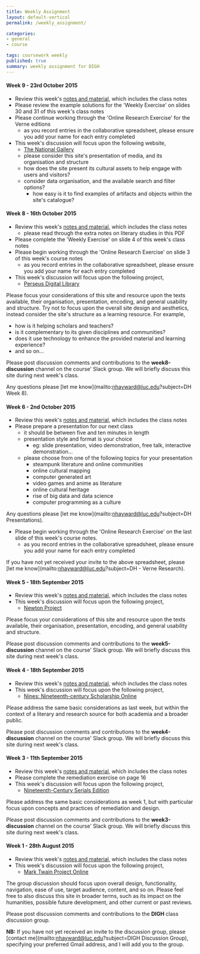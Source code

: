 ```yaml
---
title: Weekly Assignment
layout: default-vertical
permalink: /weekly_assignment/

categories:
- general
- course

tags: coursework weekly
published: true
summary: weekly assignment for DIGH
---
```


#### Week 9 - 23rd October 2015

* Review this week's [notes and material](/notes), which includes the class notes
* Please review the example solutions for the 'Weekly Exercise' on slides 30 and 31 of this week's class notes
* Please continue working through the 'Online Research Exercise' for the Verne editions
  * as you record entries in the collaborative spreadsheet, please ensure you add your name for each entry completed
* This week's discussion will focus upon the following website,
  * [The National Gallery](http://www.nationalgallery.org.uk/)
  * please consider this site's presentation of media, and its organisation and structure
  * how does the site present its cultural assets to help engage with users and visitors?
  * consider data organisation, and the available search and filter options?
    * how easy is it to find examples of artifacts and objects within the site's catalogue?

#### Week 8 - 16th October 2015

* Review this week's [notes and material](/notes), which includes the class notes
  * please read through the extra notes on literary studies in this PDF
* Please complete the 'Weekly Exercise' on slide 4 of this week's class notes
* Please begin working through the 'Online Research Exercise' on slide 3 of this week's course notes
  * as you record entries in the collaborative spreadsheet, please ensure you add your name for each entry completed
* This week's discussion will focus upon the following project,
  * [Perseus Digital Library](http://www.perseus.tufts.edu/hopper/)

Please focus your considerations of this site and resource upon the texts available, their organisation, presentation, encoding, and general usability and structure. Try not to focus upon the overall site design and aesthetics, instead consider the site's structure as a learning resource. For example,

  * how is it helping scholars and teachers?
  * is it complementary to its given disciplines and communities?
  * does it use technology to enhance the provided material and learning experience?
  * and so on...

Please post discussion comments and contributions to the **week8-discussion** channel on the course' Slack group. We will briefly discuss this site during next week's class.

Any questions please [let me know](mailto:nhayward@luc.edu?subject=DH Week 8).


#### Week 6 - 2nd October 2015

* Review this week's [notes and material](/notes), which includes the class notes
* Please prepare a presentation for our next class
  * it should be between five and ten minutes in length
  * presentation style and format is your choice
    * eg: slide presentation, video demonstration, free talk, interactive demonstration...
  * please choose from one of the following topics for your presentation
    * steampunk literature and online communities
    * online cultural mapping
    * computer generated art
    * video games and anime as literature
    * online cultural heritage
    * rise of big data and data science
    * computer programming as a culture

Any questions please [let me know](mailto:nhayward@luc.edu?subject=DH Presentations).

* Please begin working through the 'Online Research Exercise' on the last slide of this week's course notes.
  * as you record entries in the collaborative spreadsheet, please ensure you add your name for each entry completed

If you have not yet received your invite to the above spreadsheet, please [let me know](mailto:nhayward@luc.edu?subject=DH - Verne Research).

#### Week 5 - 18th September 2015

* Review this week's [notes and material](/notes), which includes the class notes
* This week's discussion will focus upon the following project,
  * [Newton Project](http://www.newtonproject.sussex.ac.uk/prism.php?id=1)

Please focus your considerations of this site and resource upon the texts available, their organisation, presentation, encoding, and general usability and structure.

Please post discussion comments and contributions to the **week5-discussion** channel on the course' Slack group. We will briefly discuss this site during next week's class.

#### Week 4 - 18th September 2015

* Review this week's [notes and material](/notes), which includes the class notes
* This week's discussion will focus upon the following project,
  * [Nines: Nineteenth-century Scholarship Online](http://www.nines.org/)

Please address the same basic considerations as last week, but within the context of a literary and research source for both academia and a broader public.

Please post discussion comments and contributions to the **week4-discussion** channel on the course' Slack group. We will briefly discuss this site during next week's class.

#### Week 3 - 11th September 2015

* Review this week's [notes and material](/notes), which includes the class notes
* Please complete the remediation exercise on page 16
* This week's discussion will focus upon the following project,
  * [Nineteenth-Century Serials Edition](http://www.ncse.ac.uk/index.html)

Please address the same basic considerations as week 1, but with particular focus upon concepts and practices of remediation and design.

Please post discussion comments and contributions to the **week3-discussion** channel on the course' Slack group. We will briefly discuss this site during next week's class.

#### Week 1 - 28th August 2015

* Review this week's [notes and material](/notes), which includes the class notes
* This week's discussion will focus upon the following project,
  * [Mark Twain Project Online](http://www.marktwainproject.org/)

The group discussion should focus upon overall design, functionality, navigation, ease of use, target audience, content, and so on. Please feel free to also discuss this site in broader terms, such as its impact on the humanities, possible future development, and other current or past reviews.

Please post discussion comments and contributions to the **DIGH** class discussion group.

**NB:** If you have not yet received an invite to the discussion group, please [contact me](mailto:nhayward@luc.edu?subject=DIGH Discussion Group), specifying your preferred Gmail address, and I will add you to the group.
